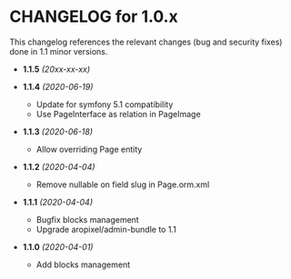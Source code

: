 CHANGELOG for 1.0.x
===================

This changelog references the relevant changes (bug and security fixes) done
in 1.1 minor versions.

* **1.1.5** _(20xx-xx-xx)_


* **1.1.4** _(2020-06-19)_
    * Update for symfony 5.1 compatibility
    * Use PageInterface as relation in PageImage

* **1.1.3** _(2020-06-18)_
    * Allow overriding Page entity

* **1.1.2** _(2020-04-04)_
    * Remove nullable on field slug in Page.orm.xml

* **1.1.1** _(2020-04-04)_
    * Bugfix blocks management
    * Upgrade aropixel/admin-bundle to 1.1

* **1.1.0** _(2020-04-01)_
    * Add blocks management
